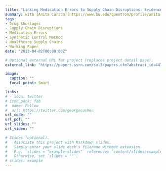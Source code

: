 ```yaml
---
title: "Linking Medication Errors to Supply Chain Disruptions: Evidence from Heparin Shortages Caused by Hurricane Maria"
summary: with [Anita Carson](https://www.bu.edu/questrom/profile/anita-carson/) and [Rena Conti](https://www.bu.edu/questrom/profile/rena-conti/). **Under Review.**
tags:
- Drug Shortages
- Supply Chain Disruptions
- Medication Errors
- Synthetic Control Method
- Healthcare Supply Chains
- Working Paper
date: "2023-04-02T00:00:00Z"

# Optional external URL for project (replaces project detail page).
external_link: "https://papers.ssrn.com/sol3/papers.cfm?abstract_id=4472407"

image: 
  caption: ""
  focal_point: Smart

links:
# - icon: twitter
# icon_pack: fab
#  name: Follow
#  url: https://twitter.com/georgecushen
url_code: ""
url_pdf: ""
url_slides: ""
url_video: ""

# Slides (optional).
#   Associate this project with Markdown slides.
#   Simply enter your slide deck's filename without extension.
#   E.g. `slides = "example-slides"` references `content/slides/example-slides.md`.
#   Otherwise, set `slides = ""`.
# slides: example
---
```


